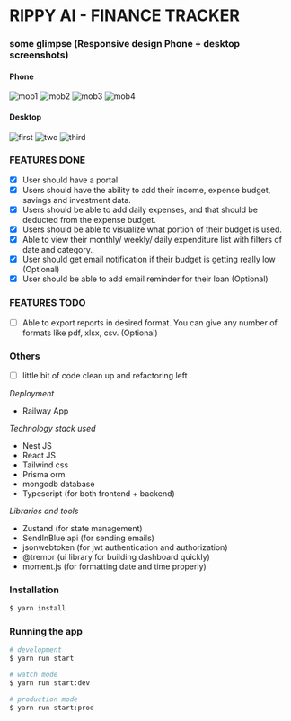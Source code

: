 # RIPPY AI - FINANCE TRACKER

### some glimpse (Responsive design Phone + desktop screenshots)

#### Phone

![mob1](https://github.com/ftr9/rippyai-financetracker/assets/60734475/de3df54f-a8ac-4c8c-9406-f833bc3ecb31)
![mob2](https://github.com/ftr9/rippyai-financetracker/assets/60734475/b7af1637-60c1-4070-a9de-c0ed81459d34)
![mob3](https://github.com/ftr9/rippyai-financetracker/assets/60734475/e22faa53-0b99-4ad3-ae65-e658a353d25c)
![mob4](https://github.com/ftr9/rippyai-financetracker/assets/60734475/fa5970ea-86f8-4039-9451-33f20fec5fa2)

#### Desktop

![first](https://github.com/ftr9/rippyai-financetracker/assets/60734475/a33fb173-417f-4b8f-b337-6f296e514cad)
![two](https://github.com/ftr9/rippyai-financetracker/assets/60734475/4021cb9c-362c-4eb9-829e-b0ddac520ef8)
![third](https://github.com/ftr9/rippyai-financetracker/assets/60734475/b0806543-1652-4c90-965f-e1bebaf166e7)

### FEATURES DONE

- [x] User should have a portal
- [x] Users should have the ability to add their income, expense budget, savings and investment data.
- [x] Users should be able to add daily expenses, and that should be deducted from the expense budget.
- [x] Users should be able to visualize what portion of their budget is used.
- [x] Able to view their monthly/ weekly/ daily expenditure list with filters of date and category.
- [x] User should get email notification if their budget is getting really low (Optional)
- [x] User should be able to add email reminder for their loan (Optional)

### FEATURES TODO

- [ ] Able to export reports in desired format. You can give any number of formats like pdf, xlsx, csv. (Optional)

### Others

- [ ] little bit of code clean up and refactoring left

_Deployment_

- Railway App

_Technology stack used_

- Nest JS
- React JS
- Tailwind css
- Prisma orm
- mongodb database
- Typescript (for both frontend + backend)

_Libraries and tools_

- Zustand (for state management)
- SendInBlue api (for sending emails)
- jsonwebtoken (for jwt authentication and authorization)
- @tremor (ui library for building dashboard quickly)
- moment.js (for formatting date and time properly)

### Installation

```bash
$ yarn install
```

### Running the app

```bash
# development
$ yarn run start

# watch mode
$ yarn run start:dev

# production mode
$ yarn run start:prod
```
